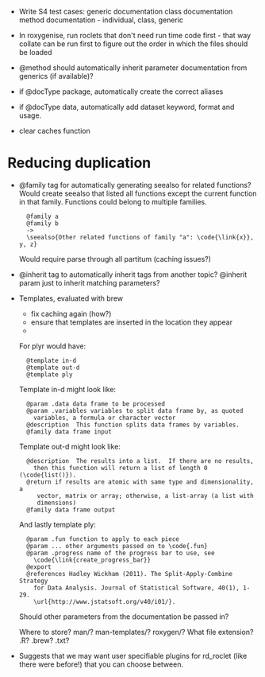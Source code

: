 * Write S4 test cases:
  generic documentation
  class documentation
  method documentation - individual, class, generic

* In roxygenise, run roclets that don't need run time code first - that way
  collate can be run first to figure out the order in which the files should
  be loaded

* @method should automatically inherit parameter documentation from generics
  (if available)?

* if @docType package, automatically create the correct aliases

* if @docType data, automatically add dataset keyword, format and usage.

* clear caches function

# Reducing duplication

* @family tag for automatically generating seealso for related functions?
  Would create seealso that listed all functions except the current function
  in that family.  Functions could belong to multiple families.
  
        @family a
        @family b
        ->
        \seealso{Other related functions of family "a": \code{\link{x}}, y, z}
        
  Would require parse through all partitum (caching issues?)

* @inherit tag to automatically inherit tags from another topic? @inherit
  param just to inherit matching parameters?

* Templates, evaluated with brew
  
    * fix caching again (how?)
    * ensure that templates are inserted in the location they appear
    * 
  
  For plyr would have:
  
        @template in-d
        @template out-d
        @template ply
        
  Template in-d might look like:
  
        @param .data data frame to be processed
        @param .variables variables to split data frame by, as quoted
          variables, a formula or character vector
        @description  This function splits data frames by variables.
        @family data frame input
        
  Template out-d might look like:
  
        @description  The results into a list.  If there are no results,
          then this function will return a list of length 0  (\code{list()}).
        @return if results are atomic with same type and dimensionality, a
           vector, matrix or array; otherwise, a list-array (a list with
           dimensions)
        @family data frame output
     
  And lastly template ply:
  
        @param .fun function to apply to each piece
        @param ... other arguments passed on to \code{.fun}
        @param .progress name of the progress bar to use, see
          \code{\link{create_progress_bar}}
        @export
        @references Hadley Wickham (2011). The Split-Apply-Combine Strategy 
          for Data Analysis. Journal of Statistical Software, 40(1), 1-29. 
          \url{http://www.jstatsoft.org/v40/i01/}.   
  
  Should other parameters from the documentation be passed in?
  
  Where to store? man/? man-templates/? roxygen/? 
  What file extension? .R? .brew? .txt? 

* Suggests that we may want user specifiable plugins for rd_roclet (like there
  were before!) that you can choose between.
